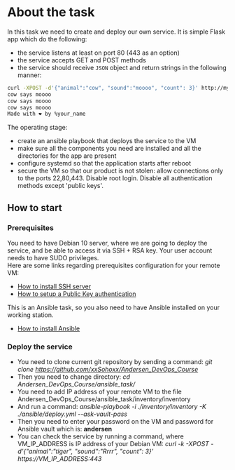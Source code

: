 # About the task #
In this task we need to create and deploy our own service. It is simple Flask app which do the following:  
* the service listens at least on port 80 (443 as an option)
* the service accepts GET and POST methods
* the service should receive `JSON` object and return strings in the following manner:
```sh
curl -XPOST -d'{"animal":"cow", "sound":"moooo", "count": 3}' http://myvm.localhost/
cow says moooo
cow says moooo
cow says moooo
Made with ❤️ by %your_name
```
The operating stage:
* create an ansible playbook that deploys the service to the VM
* make sure all the components you need are installed and all the directories for the app are present
* configure systemd so that the application starts after reboot
* secure the VM so that our product is not stolen: allow connections only to the ports 22,80,443. Disable root login. Disable all authentication methods except 'public keys'.

## How to start ##
### Prerequisites ###
You need to have Debian 10 server, where we are going to deploy the service, and be able to access it via SSH + RSA key. Your user account needs to have SUDO privileges.  
Here are some links regarding prerequisites configuration for your remote VM:  
* [How to install SSH server](https://phoenixnap.com/kb/how-to-enable-ssh-on-debian)
* [How to setup a Public Key authentication](https://www.ssh.com/academy/ssh/copy-id)  

This is an Ansible task, so you also need to have Ansible installed on your working station.  
* [How to install Ansible](https://docs.ansible.com/ansible/latest/installation_guide/intro_installation.html#installing-ansible-on-debian)  


### Deploy the service ###
* You need to clone current git repository by sending a command: *git clone https://github.com/xxSohoxx/Andersen_DevOps_Course* 
* Then you need to change directory: *cd Andersen_DevOps_Course/ansible_task/*
* You need to add IP address of your remote VM to the file Andersen_DevOps_Course/ansible_task/inventory/inventory
* And run a command: *ansible-playbook  -i ./inventory/inventory -K ./ansible/deploy.yml --ask-vault-pass*
* Then you need to enter your password on the VM and password for Ansible vault which is: **andersen**  
* You can check the service by running a command, where VM_IP_ADDRESS is IP address of your Debian VM: *curl -k -XPOST -d'{"animal":"tiger", "sound":"Rrrr", "count": 3}' https://VM_IP_ADDRESS:443* 
